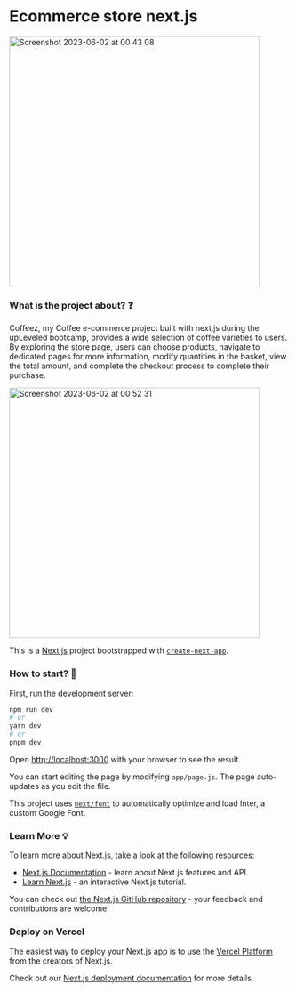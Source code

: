# Ecommerce store next.js 

<img width="450" alt="Screenshot 2023-06-02 at 00 43 08" src="https://github.com/butterfly-123/next-ecommerce-store/assets/58802893/6bb934bd-30c9-49de-8bfc-e2668d25e37b">

### What is the project about? ❓

Coffeez, my Coffee e-commerce project built with next.js during the upLeveled bootcamp, provides a wide selection of coffee varieties to users. By exploring the store page, users can choose products, navigate to dedicated pages for more information, modify quantities in the basket, view the total amount, and complete the checkout process to complete their purchase.

<img width="450" alt="Screenshot 2023-06-02 at 00 52 31" src="https://github.com/butterfly-123/next-ecommerce-store/assets/58802893/ad4ee797-4490-4320-993d-2d9801c70a70">


This is a [Next.js](https://nextjs.org/) project bootstrapped with [`create-next-app`](https://github.com/vercel/next.js/tree/canary/packages/create-next-app).

### How to start? 🤔

First, run the development server:

```bash
npm run dev
# or
yarn dev
# or
pnpm dev
```

Open [http://localhost:3000](http://localhost:3000) with your browser to see the result.

You can start editing the page by modifying `app/page.js`. The page auto-updates as you edit the file.

This project uses [`next/font`](https://nextjs.org/docs/basic-features/font-optimization) to automatically optimize and load Inter, a custom Google Font.

### Learn More 💡

To learn more about Next.js, take a look at the following resources:

- [Next.js Documentation](https://nextjs.org/docs) - learn about Next.js features and API.
- [Learn Next.js](https://nextjs.org/learn) - an interactive Next.js tutorial.

You can check out [the Next.js GitHub repository](https://github.com/vercel/next.js/) - your feedback and contributions are welcome!

### Deploy on Vercel

The easiest way to deploy your Next.js app is to use the [Vercel Platform](https://vercel.com/new?utm_medium=default-template&filter=next.js&utm_source=create-next-app&utm_campaign=create-next-app-readme) from the creators of Next.js.

Check out our [Next.js deployment documentation](https://nextjs.org/docs/deployment) for more details.
